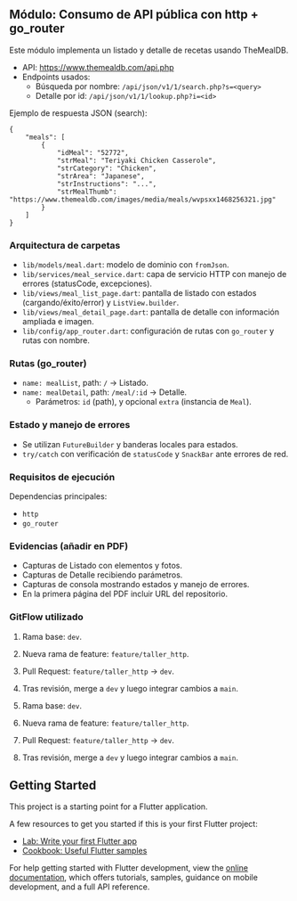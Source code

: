 ## Módulo: Consumo de API pública con http + go_router

Este módulo implementa un listado y detalle de recetas usando TheMealDB.

- API: https://www.themealdb.com/api.php
- Endpoints usados:
	- Búsqueda por nombre: `/api/json/v1/1/search.php?s=<query>`
	- Detalle por id: `/api/json/v1/1/lookup.php?i=<id>`

Ejemplo de respuesta JSON (search):

```
{
	"meals": [
		{
			"idMeal": "52772",
			"strMeal": "Teriyaki Chicken Casserole",
			"strCategory": "Chicken",
			"strArea": "Japanese",
			"strInstructions": "...",
			"strMealThumb": "https://www.themealdb.com/images/media/meals/wvpsxx1468256321.jpg"
		}
	]
}
```

### Arquitectura de carpetas

- `lib/models/meal.dart`: modelo de dominio con `fromJson`.
- `lib/services/meal_service.dart`: capa de servicio HTTP con manejo de errores (statusCode, excepciones).
- `lib/views/meal_list_page.dart`: pantalla de listado con estados (cargando/éxito/error) y `ListView.builder`.
- `lib/views/meal_detail_page.dart`: pantalla de detalle con información ampliada e imagen.
- `lib/config/app_router.dart`: configuración de rutas con `go_router` y rutas con nombre.

### Rutas (go_router)

- `name: mealList`, path: `/` → Listado.
- `name: mealDetail`, path: `/meal/:id` → Detalle.
	- Parámetros: `id` (path), y opcional `extra` (instancia de `Meal`).

### Estado y manejo de errores

- Se utilizan `FutureBuilder` y banderas locales para estados.
- `try/catch` con verificación de `statusCode` y `SnackBar` ante errores de red.

### Requisitos de ejecución

Dependencias principales:

- `http`
- `go_router`

### Evidencias (añadir en PDF)

- Capturas de Listado con elementos y fotos.
- Capturas de Detalle recibiendo parámetros.
- Capturas de consola mostrando estados y manejo de errores.
- En la primera página del PDF incluir URL del repositorio.

### GitFlow utilizado

1. Rama base: `dev`.
2. Nueva rama de feature: `feature/taller_http`.
3. Pull Request: `feature/taller_http` → `dev`.
4. Tras revisión, merge a `dev` y luego integrar cambios a `main`.




1. Rama base: `dev`.
2. Nueva rama de feature: `feature/taller_http`.
3. Pull Request: `feature/taller_http` → `dev`.
4. Tras revisión, merge a `dev` y luego integrar cambios a `main`.


## Getting Started

This project is a starting point for a Flutter application.

A few resources to get you started if this is your first Flutter project:

- [Lab: Write your first Flutter app](https://docs.flutter.dev/get-started/codelab)
- [Cookbook: Useful Flutter samples](https://docs.flutter.dev/cookbook)

For help getting started with Flutter development, view the
[online documentation](https://docs.flutter.dev/), which offers tutorials,
samples, guidance on mobile development, and a full API reference.
